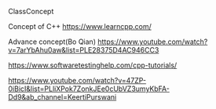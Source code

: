 ClassConcept

Concept of C++ 
https://www.learncpp.com/

Advance concept(Bo Qian)
https://www.youtube.com/watch?v=7arYbAhu0aw&list=PLE28375D4AC946CC3

https://www.softwaretestinghelp.com/cpp-tutorials/

https://www.youtube.com/watch?v=47ZP-0iBicI&list=PLliXPok7ZonkJEe0cUbVZ3umyKbFA-Dd9&ab_channel=KeertiPurswani


